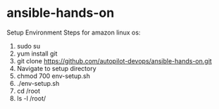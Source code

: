 # ansible-hands-on

Setup Environment Steps for amazon linux os:

1. sudo su
2. yum install git
3. git clone https://github.com/autopilot-devops/ansible-hands-on.git
4. Navigate to setup directory
5. chmod 700 env-setup.sh
6. ./env-setup.sh
7. cd /root
8. ls -l /root/

